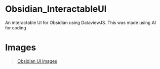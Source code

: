 # Obsidian_InteractableUI
An interactable UI for Obsidian using DataviewJS. This was made using AI for coding


# Images

<blockquote class="imgur-embed-pub" lang="en" data-id="a/cDRlUBw"  ><a href="//imgur.com/a/cDRlUBw">Obsidian UI Images</a>


